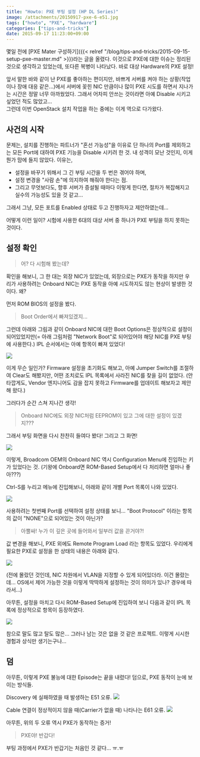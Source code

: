 ```yaml
---
title: "Howto: PXE 부팅 설정 (HP DL Series)"
image: /attachments/20150917-pxe-6-e51.jpg
tags: ["howto", "PXE", "hardware"]
categories: ["tips-and-tricks"]
date: 2015-09-17 11:23:00+09:00
---
```

몇일 전에 [PXE Mater 구성하기]({{< relref "/blog/tips-and-tricks/2015-09-15-setup-pxe-master.md" >}})라는
글을 올렸다. 이것으로 PXE에 대한 이슈는 정리된 것으로 생각하고 있었는데,
또다른 복병이 나타났다. 바로 대상 Hardware의 PXE 설정!

앞서 말한 바와 같이 난 PXE를 좋아하는 편이지만, 바쁘게 서버를 켜야 하는
상황(작업이나 장애 대응 같은...)에서 서버에 꽂힌 NIC 만큼이나 많이 PXE
시도를 하면서 지나가는 시간은 정말 너무 아까웠었다. 그래서 어차피 안쓰는
것이라면 아예 Disable 시키고 싶었던 적도 많았고...  
그런데 이번 OpenStack 설치 작업을 하는 중에는 이게 역으로 다가왔다.

## 사건의 시작

문제는, 설치를 진행하는 파트너가 "혼선 가능성"을 이유로 단 하나의 Port를
제외하고는 모든 Port에 대하여 PXE 기능을 Disable 시키려 한 것. 내 성격이
모난 것인지, 이게 뭔가 맘에 들지 않았다. 이유는,

* 설정을 바꾸기 위해서 그 긴 부팅 시간을 두 번은 겪어야 하며,
* 설정 변경을 "사람 손"에 의지하여 해줘야 한다는 점.
* 그리고 무엇보다도, 향후 서버가 증설될 때마다 이렇게 한다면, 절차가
  복잡해지고 실수의 가능성도 있을 것 같고...

그래서 그냥, 모든 포트를 Enabled 상태로 두고 진행하자고 제안하였는데...

어떻게 이런 일이? 시험에 사용한 6대의 대상 서버 중 하나가 PXE 부팅을
하지 못하는 것이다.

## 설정 확인

> 어? 다 시험해 봤는데?

확인을 해보니, 그 한 대는 외장 NIC가 있었는데, 외장으로는 PXE가 동작을
하지만 우리가 사용하려는 Onboard NIC는 PXE 동작을 아예 시도하지도 않는
현상이 발생한 것이다. 왜?

먼저 ROM BIOS의 설정을 봤다.

> Boot Order에서 빠져있겠지...

그런데 아래와 그림과 같이 Onboard NIC에 대한 Boot Options은 정상적으로
설정이 되어있었지만(= 아래 그림처럼 "Network Boot"로 되어있어야 해당
NIC를 PXE 부팅에 사용한다.) IPL 순서에서는 아예 항목이 빠져 있었다!

![](/attachments/20150917-pxe-1-bootoptions.jpg)

이게 무슨 일인가? Firmware 설정을 초기화도 해보고, 아예 Jumper Switch를
조절하여 Clear도 해봤지만, 어떤 조치로도 IPL 목록에서 사라진 NIC를 찾을
길이 없었다. (안타깝게도, Vendor 엔지니어도 감을 잡지 못하고 Firmware를
업데이트 해보자고 제안해 왔다.)

그러다가 순간 스쳐 지나간 생각!

> Onboard NIC에도 외장 NIC처럼 EEPROM이 있고 그에 대한 설정이 있겠지???

그래서 부팅 화면을 다시 찬찬히 들여다 봤다! 그리고 그 화면!

![](/attachments/20150917-pxe-2-nic-config.jpg)

이렇게, Broadcom OEM의 Onboard NIC 역시 Configuration Menu에 진입하는
키가 있었다는 것. (기왕에 Onboard면 ROM-Based Setup에서 다 처리하면
얼마나 좋아???)

Ctrl-S를 누리고 메뉴에 진입해보니, 아래와 같이 개별 Port 목록이 나와
있었다.

![](/attachments/20150917-pxe-3-nic-list.jpg)

사용하려는 첫번째 Port를 선택하여 설정 상태를 보니... "Boot Protocol"
이라는 항목의 값이 "NONE"으로 되어있는 것이 아닌가?

> 아뿔싸! 누가 이 깊은 곳에 들어와서 일부러 값을 끈거야?!

값 변경을 해보니, PXE 외에도 Remote Program Load 라는 항목도 있었다.
우리에게 필요한 PXE로 설정을 한 상태의 내용은 아래와 같다.

![](/attachments/20150917-pxe-4-enabled.jpg)

(전에 몰랐던 것인데, NIC 차원에서 VLAN을 지정할 수 있게 되어있더라.
이건 몰랐는데... OS에서 제어 가능한 것을 이렇게 딱딱하게 설정하는
것이 의미가 있나? 경우에 따라서...)

아무튼, 설정을 마치고 다시 ROM-Based Setup에 진입하여 보니 다음과
같이 IPL 목록에 정상적으로 항목이 등장하였다.

![](/attachments/20150917-pxe-5-ipl-list.jpg)

참으로 말도 많고 탈도 많은... 그러나 남는 것은 없을 것 같은 프로젝트.
이렇게 시시한 경험과 상식만 생기는구나...

## 덤

아무튼, 이렇게 PXE 불능에 대한 Episode는 끝을 내렸다! 덤으로, PXE 동작이
눈에 보이는 방식들.

Discovery 에 실패하였을 때 발생하는 E51 오류.
![](/attachments/20150917-pxe-6-e51.jpg)

Cable 연결이 정상적이지 않을 때(Carrier가 없을 때) 나타나는 E61 오류.
![](/attachments/20150917-pxe-7-e61.jpg)

아무튼, 위의 두 오류 역시 PXE가 동작하는 증거!

> PXE야! 반갑다!

부팅 과정에서 PXE가 반갑기는 처음인 것 같다... ㅠ.ㅠ

